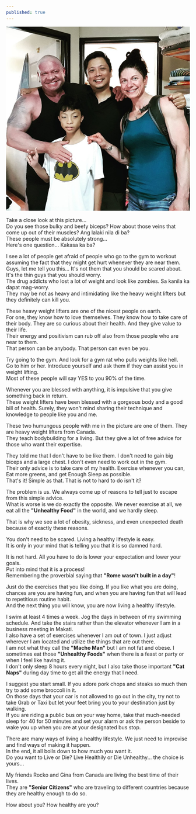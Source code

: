 ```yaml
---
published: true
---
```

![Workout](/images/Buff.jpg)

Take a close look at this picture...   
Do you see those bulky and beefy biceps?  How about those veins that come up out of their muscles? Ang lalaki nila di ba?   
These people must be absolutely strong...   
Here's one question... Kakasa ka ba?

I see a lot of people get afraid of people who go to the gym to workout assuming the fact that they might get hurt whenever they are near them.   
Guys, let me tell you this... It's not them that you should be scared about. It's the thin guys that you should worry.   
The drug addicts who lost a lot of weight and look like zombies. Sa kanila ka dapat mag-worry.   
They may be not as heavy and intimidating like the heavy weight lifters but they definitely can kill you.

These heavy weight lifters are one of the nicest people on earth.   
For one, they know how to love themselves. They know how to take care of their body. They are so curious about their health. And they give value to their life.   
Their energy and positivism can rub off also from those people who are near to them.   
That person can be anybody. That person can even be you.

Try going to the gym. And look for a gym rat who pulls weights like hell.   
Go to him or her. Introduce yourself and ask them if they can assist you in weight lifting.   
Most of these people will say YES to you 90% of the time.

Whenever you are blessed with anything, it is impulsive that you give something back in return.   
These weight lifters have been blessed with a gorgeous body and a good bill of health. 
Surely, they won't mind sharing their technique and knowledge to people like you and me.

These two humungous people with me in the picture are one of them. 
They are heavy weight lifters from Canada.   
They teach bodybuilding for a living. But they give a lot of free advice for those who want their expertise.

They told me that I don't have to be like them. I don't need to gain big biceps and a large chest. I don't even need to work out in the gym.   
Their only advice is to take care of my health. Exercise whenever you can, Eat more greens, and get Enough Sleep as possible.   
That's it! Simple as that. That is not to hard to do isn't it?

The problem is us. We always come up of reasons to tell just to escape from this simple advice.   
What is worse is we do exactly the opposite.
We never exercise at all, we eat all the **"Unhealthy Food"** in the world, and we hardly sleep.

That is why we see a lot of obesity, sickness, and even unexpected death because of exactly these reasons. 

You don't need to be scared. Living a healthy lifestyle is easy.   
It is only in your mind that is telling you that it is so damned hard.

It is not hard. All you have to do is lower your expectation and lower your goals.   
Put into mind that it is a process!   
Remembering the proverbial saying that **"Rome wasn't built in a day"**! 

Just do the exercises that you like doing. If you like what you are doing, chances are you are having fun, and when you are having fun that will lead to repetitious routine habit.   
And the next thing you will know, you are now living a healthy lifestyle.

I swim at least 4 times a week. Jog the days in between of my swimming schedule. And take the stairs rather than the elevator whenever I am in a business meeting in Makati.   
I also have a set of exercises whenever I am out of town.
I just adjust wherever I am located and utilize the things that are out there.   
I am not what they call the **"Macho Man"** but I am not fat and obese. I sometimes eat those **"Unhealthy Foods"** when there is a feast or party or when I feel like having it.   
I don't only sleep 8 hours every night, but I also take those important **"Cat Naps"** during day time to get all the energy that I need.

I suggest you start small. If you adore pork chops and steaks so much then try to add some broccoli in it.   
On those days that your car is not allowed to go out in the city, try not to take Grab or Taxi but let your feet bring you to your destination just by walking.   
If you are riding a public bus on your way home, take that much-needed sleep for 40 for 50 minutes and set your alarm or ask the person beside to wake you up when you are at your designated bus stop. 

There are many ways of living a healthy lifestyle. We just need to improvise and find ways of making it happen.   
In the end, it all boils down to how much you want it.   
Do you want to Live or Die? Live Healthily or Die Unhealthy... the choice is yours...

My friends Rocko and Gina from Canada are living the best time of their lives.   
They are **"Senior Citizens"** who are traveling to different countries because they are healthy enough to do so.

How about you? How healthy are you? 



